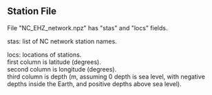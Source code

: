 ## Station File ##

File "NC_EHZ_network.npz" has "stas" and "locs" fields.  

stas: list of NC network station names.  

locs: locations of stations.  
first column is latitude (degrees).  
second column is longitude (degrees).  
third column is depth (m, assuming 0 depth is sea level, with negative depths inside the Earth, and positive depths above sea level).  
